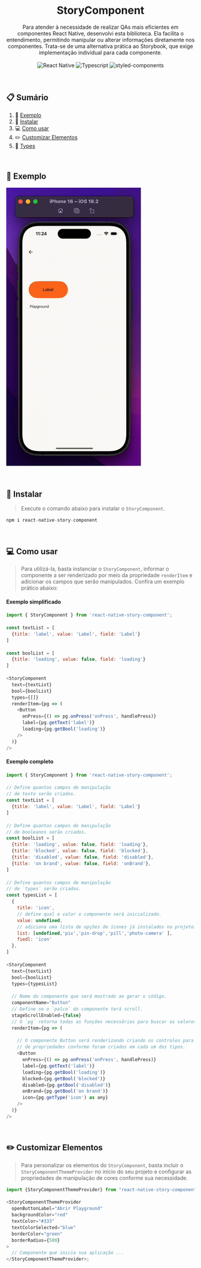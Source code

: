<div align="center">
  <h1 align="center">StoryComponent</h1>

  <div align="center">
     Para atender à necessidade de realizar QAs mais eficientes em componentes React Native, desenvolvi esta biblioteca. Ela facilita o entendimento, permitindo manipular ou alterar informações diretamente nos componentes. Trata-se de uma alternativa prática ao Storybook, que exige implementação individual para cada componente.  
  </div>  
<br/>     
  <div>
    <img src="https://img.shields.io/badge/React--Native@0.70.15-329bb3" alt="React Native" />
    <img src="https://img.shields.io/badge/Typescript-235a97" alt="Typescript" />
    <img src="https://img.shields.io/badge/Styled--components-d279b7" alt="styled-components" />
  </div>  
</div>
<br/><br/>

## 📋 <a name="table">Sumário</a>

1. 👔 [Exemplo](#exemplo)
2. 🍕 [Instalar](#instalar)
3. 💻 [Como usar](#como-usar)
4. ✏️ [Customizar Elementos](#customizar-elementos)
5. 🎤 [Types](./TYPES.md)

<br/>

## <a name="exemplo">👔 Exemplo</a>

![<alt-text>](./src/docfiles/storycomponent.gif)

<br/>

## <a name="instalar">🍕 Instalar</a>

> Execute o comando abaixo para instalar o `StoryComponent`.

```js
npm i react-native-story-component
```

<br/>

## <a name="como-usar">💻 Como usar</a>

> Para utilizá-la, basta instanciar o `StoryComponent`, informar o componente a ser renderizado por meio da propriedade `renderItem` e adicionar os campos que serão manipulados. Confira um exemplo prático abaixo:

#### Exemplo simplificado

```js
import { StoryComponent } from 'react-native-story-component';

const textList = [
  {title: 'label', value: 'Label', field: 'Label'}
]

const boolList = [
  {title: 'loading', value: false, field: 'loading'}
]

<StoryComponent
  text={textList}
  bool={boolList}
  types={[]}
  renderItem={pg => (
    <Button
      onPress={() => pg.onPress('onPress', handlePress)}
      label={pg.getText('label')}
      loading={pg.getBool('loading')}
    />
  )}
/>
```

#### Exemplo completo

```js
import { StoryComponent } from 'react-native-story-component';

// Define quantos campos de manipulação
// de texto serão criados.
const textList = [
  {title: 'label', value: 'Label', field: 'Label'}
]

// Define quantos campos de manipulação
// de booleanos serão criados.
const boolList = [
  {title: 'loading', value: false, field: 'loading'},
  {title: 'blocked', value: false, field: 'blocked'},
  {title: 'disabled', value: false, field: 'disabled'},
  {title: 'on brand', value: false, field: 'onBrand'},
]

// Define quantos campos de manipulação
// de `types` serão criados.
const typesList = [
  {
    title: 'icon',
    // define qual o valor o componente será inicializado.
    value: undefined,
    // adiciona uma lista de opções de ícones já instalados no projeto.
    list: [undefined,'pix','pin-drop','pill','photo-camera' ],
    fiedl: 'icon'
  },
]

<StoryComponent
  text={textList}
  bool={boolList}
  types={typesList}

  // Nome do componente que será mostrado ao gerar o código.
  componentName="Button"
  // Define se o `palco` do componente terá scroll.
  stageScrollEnabled={false}
  // O `pg` retorna todas as funções necessárias para buscar os valores definidos no StoryComponent. Veja as opções disponíveis [aqui](#istorycontextprops).
  renderItem={pg => (

    // O componente Button será renderizando criando os controles para manipulaçãp.
    // de propriedades conforme foram criados em cada um dos tipos.
    <Button
      onPress={() => pg.onPress('onPress', handlePress)}
      label={pg.getText('label')}
      loading={pg.getBool('loading')}
      blocked={pg.getBool('blocked')}
      disabled={pg.getBool('disabled')}
      onBrand={pg.getBool('on brand')}
      icon={pg.getType('icon') as any}
    />
  )}
/>
```

<br/>

## <a name="customizar-elementos">✏️ Customizar Elementos</a>

> Para personalizar os elementos do `StoryComponent`, basta incluir o `StoryComponentThemeProvider` no início do seu projeto e configurar as propriedades de manipulação de cores conforme sua necessidade.

```js
import {StoryComponentThemeProvider} from "react-native-story-component";

<StoryComponentThemeProvider
  openButtonLabel="Abrir Playground"
  backgroundColor="red"
  textColor="#333"
  textColorSelected="blue"
  borderColor="green"
  borderRadius={500}
>
  // Componente que inicia sua aplicação ...
</StoryComponentThemeProvider>;
```

